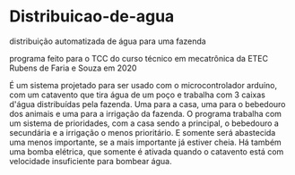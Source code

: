 # Distribuicao-de-agua
distribuição automatizada de água para uma fazenda

programa feito para o TCC do curso técnico em mecatrônica da ETEC Rubens de Faria e Souza em 2020

É um sistema projetado para ser usado com o microcontrolador arduíno, com um catavento que tira água de um poço e trabalha com 3 caixas d'água distribuídas pela fazenda. Uma para a casa, uma para o bebedouro dos animais e uma para a irrigação da fazenda. O programa trabalha com um sistema de prioridades, com a casa sendo a principal, o bebedouro a secundária e a irrigação o menos prioritário. E somente será abastecida uma menos importante, se a mais importante já estiver cheia. Há também uma bomba elétrica, que somente é ativada quando o catavento está com velocidade insuficiente para bombear água.
